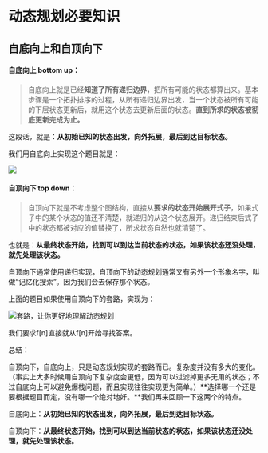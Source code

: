 # 动态规划必要知识

## **自底向上和自顶向下**

#### **自底向上 bottom up**：

> 自底向上就是已经**知道了所有递归边界**，把所有可能的状态都算出来。基本步骤是一个拓扑排序的过程，从所有递归边界出发，当一个状态被所有可能的下层状态更新后，就用这个状态去更新后面的状态。**直到所求的状态被彻底更新完成为止。**

这段话，就是：**从初始已知的状态出发，向外拓展，最后到达目标状态。**

我们用自底向上实现这个题目就是：

![](http://image99.360doc.com/DownloadImg/2016/09/0613/79485982_2)

#### **自顶向下 top down：**

> 自顶向下就是不考虑整个图结构，直接从**要求的状态开始展开式子**，如果式子中的某个状态的值还不清楚，就递归的从这个状态展开。递归结束后式子中的状态都被对应的值替换了，所求状态自然也就清楚了。

也就是：**从最终状态开始，找到可以到达当前状态的状态，如果该状态还没处理，就先处理该状态。**

自顶向下通常使用递归实现，自顶向下的动态规划通常又有另外一个形象名字，叫做“记忆化搜索”。因为我们会去保存那个状态。

上面的题目如果使用自顶向下的套路，实现为：

![&#x5957;&#x8DEF;&#xFF0C;&#x8BA9;&#x4F60;&#x66F4;&#x597D;&#x5730;&#x7406;&#x89E3;&#x52A8;&#x6001;&#x89C4;&#x5212;](http://image99.360doc.com/DownloadImg/2016/09/0613/79485982_3)

我们要求f\[n\]直接就从f\[n\]开始寻找答案。

总结：

自顶向下，自底向上，只是动态规划实现的套路而已。复杂度并没有多大的变化。（事实上大多时候用自顶向下复杂度会更低，因为可以过滤掉更多无用的状态；不过自底向上可以避免爆栈问题，而且实现往往实现更为简单。）**选择哪一个还是要根据题目而定，没有哪一个绝对地好。**我们再来回顾一下这两个的特点。

自底向上：**从初始已知的状态出发，向外拓展，最后到达目标状态。**

自顶向下：**从最终状态开始，找到可以到达当前状态的状态，如果该状态还没处理，就先处理该状态。**

